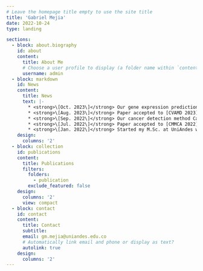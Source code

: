 ```yaml
---
# Leave the homepage title empty to use the site title
title: 'Gabriel Mejia'
date: 2022-10-24
type: landing

sections:
  - block: about.biography
    id: about
    content:
      title: About Me
      # Choose a user profile to display (a folder name within `content/authors/`)
      username: admin
  - block: markdown
    id: News
    content:
      title: News
      text: |-
        * <strong>\[Oct. 2023\]</strong> Our gene expression prediction method SEPAL received the best paper award in the [CVAMD 2023](https://cvamd2023.github.io/) workshop ([ICCV 2023](https://iccv2023.thecvf.com/))!! 🎉
        * <strong>\[Aug. 2023\]</strong> Paper accepted to [CVAMD 2023](https://cvamd2023.github.io/) ([ICCV 2023](https://iccv2023.thecvf.com/) workshop) on gene expression prediction from histology images.
        * <strong>\[Sep. 2022\]</strong> Our cancer detection method CanDLE received the best paper award in the [CMMCA 2022](https://cmmca2022.casconf.cn/) workshop ([MICCAI 2022](https://conferences.miccai.org/2022/en/))!! 🎉
        * <strong>\[Jul. 2022\]</strong> Paper accepted to [CMMCA 2022](https://cmmca2022.casconf.cn/) ([MICCAI 2022](https://conferences.miccai.org/2022/en/) workshop) on bias correction and cancer classification on transcriptomics data.
        * <strong>\[Jan. 2022\]</strong> Started my M.Sc. at UniAndes with Pablo Arbelaez!
    design:
      columns: '2'
  - block: collection
    id: publications
    content:
      title: Publications
      filters:
        folders:
          - publication
        exclude_featured: false
    design:
      columns: '2'
      view: compact
  - block: contact
    id: contact
    content:
      title: Contact
      subtitle:
      email: gm.mejia@uniandes.edu.co
      # Automatically link email and phone or display as text?
      autolink: true
    design:
      columns: '2'
---
```

